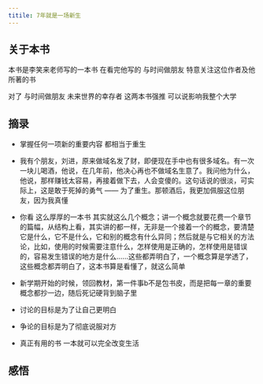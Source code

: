 ```yaml
---
titile: 7年就是一场新生
---
```


## 关于本书
本书是李笑来老师写的一本书 在看完他写的 与时间做朋友 特意关注这位作者及他所著的书

对了 与时间做朋友  未来世界的幸存者  这两本书强推 可以说影响我整个大学

## 摘录

* 掌握任何一项新的重要内容 都相当于重生
* 我有个朋友，刘进，原来做域名发了财，即便现在手中也有很多域名。有一次一块儿喝酒，他说，在几年前，他决心再也不做域名生意了。我问他为什么，他说，那样赚钱太容易，再接着做下去，人会变傻的。这句话说的很淡，可实际上，这是敢于死掉的勇气 —— 为了重生。那顿酒后，我更加佩服这位朋友，因为我真懂

* 你看 这么厚厚的一本书 其实就这么几个概念；讲一个概念就要花费一个章节的篇幅，从结构上看，其实讲的都一样，无非是一个接着一个的概念，要清楚它是什么，它不是什么，它和别的概念有什么异同；然后就是与它相关的方法论，比如，使用的时候需要注意什么，怎样使用是正确的，怎样使用是错误的，容易发生错误的地方是什么......这些都弄明白了，一个概念算是学透了，这些概念都弄明白了，这本书算是看懂了，就这么简单
* 新学期开始的时候，领回教材，第一件事b不是包书皮，而是把每一章的重要概念都抄一边，随后死记硬背到脑子里

* 讨论的目标是为了让自己更明白
* 争论的目标是为了彻底说服对方

* 真正有用的书 一本就可以完全改变生活  

## 感悟
